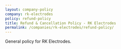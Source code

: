 ```yaml
---
layout: company-policy
company: rk-electrodes
policy: refund-policy
title: Refund & Cancellation Policy - RK Electrodes
permalink: /companies/rk-electrodes/refund-policy/
---
```


<p>General policy for RK Electrodes.</p>
